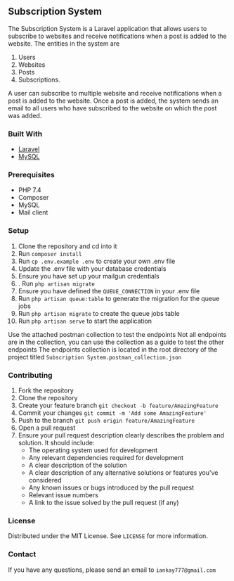 ## Subscription System
The Subscription System is a Laravel application that allows users to subscribe to websites and receive notifications when a post is added to the website.
The entities in the system are 
1. Users
2. Websites
3. Posts 
4. Subscriptions.

A user can subscribe to multiple  website and receive notifications when a post is added to the website.
Once a post is added, the system sends an email to all users 
who have subscribed to the website on which the post was added.

### Built With
- [Laravel](https://laravel.com)
- [MySQL](https://mysql.com)

### Prerequisites
- PHP 7.4
- Composer
- MySQL
- Mail client

### Setup
1. Clone the repository and cd into it
2. Run `composer install`
3. Run `cp .env.example .env` to create your own .env file
4. Update the .env file with your database credentials
5. Ensure you have set up your mailgun credentials 
6. . Run `php artisan migrate`
7. Ensure you have defined the `QUEUE_CONNECTION` in your .env file
8. Run `php artisan queue:table` to generate the migration for the queue jobs
9. Run `php artisan migrate` to create the queue jobs table
10. Run `php artisan serve` to start the application

Use the attached postman collection to test the endpoints
Not all endpoints are in the collection, you can use the collection as a guide to test the other endpoints
The endpoints collection is located in the root directory of the project titled `Subscription System.postman_collection.json`

### Contributing
1. Fork the repository
2. Clone the repository
3. Create your feature branch `git checkout -b feature/AmazingFeature`
4. Commit your changes `git commit -m 'Add some AmazingFeature'`
5. Push to the branch `git push origin feature/AmazingFeature`
6. Open a pull request
7. Ensure your pull request description clearly describes the problem and solution. It should include:
    - The operating system used for development
    - Any relevant dependencies required for development
    - A clear description of the solution
    - A clear description of any alternative solutions or features you've considered
    - Any known issues or bugs introduced by the pull request
    - Relevant issue numbers
    - A link to the issue solved by the pull request (if any)

### License
Distributed under the MIT License. See `LICENSE` for more information.

### Contact
If you have any questions, please send an email to `iankay777@gmail.com`



